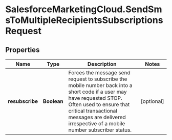 # SalesforceMarketingCloud.SendSmsToMultipleRecipientsSubscriptionsRequest

## Properties
Name | Type | Description | Notes
------------ | ------------- | ------------- | -------------
**resubscribe** | **Boolean** | Forces the message send request to subscribe the mobile number back into a short code if a user may have requested STOP. Often used to ensure that critical transactional messages are delivered irrespective of a mobile number subscriber status. | [optional] 


